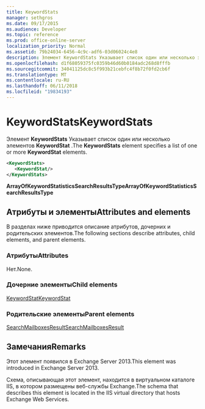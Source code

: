 ```yaml
---
title: KeywordStats
manager: sethgros
ms.date: 09/17/2015
ms.audience: Developer
ms.topic: reference
ms.prod: office-online-server
localization_priority: Normal
ms.assetid: 79b24034-6456-4c9c-adf6-03d06024c4e8
description: Элемент KeywordStats Указывает список один или несколько элементов KeywordStat.
ms.openlocfilehash: d1f68059375fc0359b46d60b0184adc268d8fffb
ms.sourcegitcommit: 34041125dc8c5f993b21cebfc4f8b72f0fd2cb6f
ms.translationtype: MT
ms.contentlocale: ru-RU
ms.lasthandoff: 06/11/2018
ms.locfileid: "19834193"
---
```

# <a name="keywordstats"></a><span data-ttu-id="a1580-103">KeywordStats</span><span class="sxs-lookup"><span data-stu-id="a1580-103">KeywordStats</span></span>

<span data-ttu-id="a1580-104">Элемент **KeywordStats** Указывает список один или несколько элементов **KeywordStat** .</span><span class="sxs-lookup"><span data-stu-id="a1580-104">The **KeywordStats** element specifies a list of one or more **KeywordStat** elements.</span></span> 
  
```XML
<KeywordStats>
   <KeywordStat/>
</KeywordStats>
```

 <span data-ttu-id="a1580-105">**ArrayOfKeywordStatisticsSearchResultsType**</span><span class="sxs-lookup"><span data-stu-id="a1580-105">**ArrayOfKeywordStatisticsSearchResultsType**</span></span>
## <a name="attributes-and-elements"></a><span data-ttu-id="a1580-106">Атрибуты и элементы</span><span class="sxs-lookup"><span data-stu-id="a1580-106">Attributes and elements</span></span>

<span data-ttu-id="a1580-107">В разделах ниже приводится описание атрибутов, дочерних и родительских элементов.</span><span class="sxs-lookup"><span data-stu-id="a1580-107">The following sections describe attributes, child elements, and parent elements.</span></span>
  
### <a name="attributes"></a><span data-ttu-id="a1580-108">Атрибуты</span><span class="sxs-lookup"><span data-stu-id="a1580-108">Attributes</span></span>

<span data-ttu-id="a1580-109">Нет.</span><span class="sxs-lookup"><span data-stu-id="a1580-109">None.</span></span>
  
### <a name="child-elements"></a><span data-ttu-id="a1580-110">Дочерние элементы</span><span class="sxs-lookup"><span data-stu-id="a1580-110">Child elements</span></span>

[<span data-ttu-id="a1580-111">KeywordStat</span><span class="sxs-lookup"><span data-stu-id="a1580-111">KeywordStat</span></span>](keywordstat.md)
  
### <a name="parent-elements"></a><span data-ttu-id="a1580-112">Родительские элементы</span><span class="sxs-lookup"><span data-stu-id="a1580-112">Parent elements</span></span>

[<span data-ttu-id="a1580-113">SearchMailboxesResult</span><span class="sxs-lookup"><span data-stu-id="a1580-113">SearchMailboxesResult</span></span>](searchmailboxesresult.md)
  
## <a name="remarks"></a><span data-ttu-id="a1580-114">Замечания</span><span class="sxs-lookup"><span data-stu-id="a1580-114">Remarks</span></span>

<span data-ttu-id="a1580-115">Этот элемент появился в Exchange Server 2013.</span><span class="sxs-lookup"><span data-stu-id="a1580-115">This element was introduced in Exchange Server 2013.</span></span>
  
<span data-ttu-id="a1580-116">Схема, описывающая этот элемент, находится в виртуальном каталоге IIS, в котором размещены веб-службы Exchange.</span><span class="sxs-lookup"><span data-stu-id="a1580-116">The schema that describes this element is located in the IIS virtual directory that hosts Exchange Web Services.</span></span>
  

